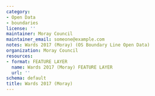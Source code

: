 ```yaml
---
category:
- Open Data
- boundaries
license: ''
maintainer: Moray Council
maintainer_email: someone@example.com
notes: Wards 2017 (Moray) (OS Boundary Line Open Data)
organization: Moray Council
resources:
- format: FEATURE LAYER
  name: Wards 2017 (Moray) FEATURE LAYER
  url: ''
schema: default
title: Wards 2017 (Moray)
---
```

